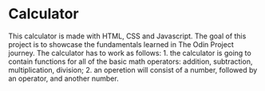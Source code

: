 # Calculator
This calculator is made with HTML, CSS and Javascript. 
The goal of this project is to showcase the fundamentals learned in The Odin Project journey.
The calculator has to work as follows:
    1. the calculator is going to contain functions for all of the basic math operators: addition, subtraction, multiplication, division;
    2. an operetion will consist of a number, followed by an operator, and another number.